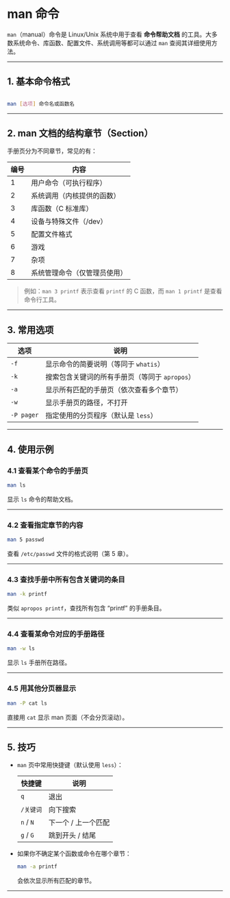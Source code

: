 # man 命令

`man`（manual）命令是 Linux/Unix 系统中用于查看 **命令帮助文档** 的工具。大多数系统命令、库函数、配置文件、系统调用等都可以通过 `man` 查阅其详细使用方法。

---

## 1. 基本命令格式

```bash

man [选项] 命令名或函数名
```

---

## 2. man 文档的结构章节（Section）

手册页分为不同章节，常见的有：

| 编号 | 内容 |
|------|------|
| 1 | 用户命令（可执行程序） |
| 2 | 系统调用（内核提供的函数） |
| 3 | 库函数（C 标准库） |
| 4 | 设备与特殊文件（/dev） |
| 5 | 配置文件格式 |
| 6 | 游戏 |
| 7 | 杂项 |
| 8 | 系统管理命令（仅管理员使用） |

> 例如：`man 3 printf` 表示查看 `printf` 的 C 函数，而 `man 1 printf` 是查看命令行工具。

---

## 3. 常用选项

| 选项 | 说明 |
|------|------|
| `-f` | 显示命令的简要说明（等同于 `whatis`） |
| `-k` | 搜索包含关键词的所有手册页（等同于 `apropos`） |
| `-a` | 显示所有匹配的手册页（依次查看多个章节） |
| `-w` | 显示手册页的路径，不打开 |
| `-P pager` | 指定使用的分页程序（默认是 `less`） |

---

## 4. 使用示例

### 4.1 查看某个命令的手册页

```bash
man ls
```
显示 `ls` 命令的帮助文档。

---

### 4.2 查看指定章节的内容

```bash
man 5 passwd
```
查看 `/etc/passwd` 文件的格式说明（第 5 章）。

---

### 4.3 查找手册中所有包含关键词的条目

```bash
man -k printf
```
类似 `apropos printf`，查找所有包含 “printf” 的手册条目。

---

### 4.4 查看某命令对应的手册路径

```bash
man -w ls
```
显示 `ls` 手册所在路径。

---

### 4.5 用其他分页器显示

```bash
man -P cat ls
```
直接用 `cat` 显示 man 页面（不会分页滚动）。

---

## 5. 技巧

- `man` 页中常用快捷键（默认使用 `less`）：

  | 快捷键 | 说明 |
  |--------|------|
  | `q` | 退出 |
  | `/关键词` | 向下搜索 |
  | `n` / `N` | 下一个 / 上一个匹配 |
  | `g` / `G` | 跳到开头 / 结尾 |

- 如果你不确定某个函数或命令在哪个章节：

  ```bash
  man -a printf
  ```
  会依次显示所有匹配的章节。

---

